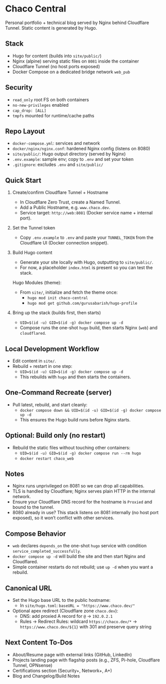 Chaco Central
================

Personal portfolio + technical blog served by Nginx behind Cloudflare Tunnel. Static content is generated by Hugo.

Stack
-----
- Hugo for content (builds into `site/public/`)
- Nginx (alpine) serving static files on `8081` inside the container
- Cloudflare Tunnel (no host ports exposed)
- Docker Compose on a dedicated bridge network `web_pub`

Security
--------
- `read_only` root FS on both containers
- `no-new-privileges` enabled
- `cap_drop: [ALL]`
- `tmpfs` mounted for runtime/cache paths

Repo Layout
-----------
- `docker-compose.yml`: services and network
- `docker/nginx/nginx.conf`: hardened Nginx config (listens on 8080)
- `site/public/`: Hugo output directory (served by Nginx)
- `.env.example`: sample env; copy to `.env` and set your token
- `.gitignore`: excludes `.env` and `site/public/`

Quick Start
-----------
1) Create/confirm Cloudflare Tunnel + Hostname
   - In Cloudflare Zero Trust, create a Named Tunnel.
   - Add a Public Hostname, e.g. `www.chaco.dev`.
   - Service target: `http://web:8081` (Docker service name + internal port).

2) Set the Tunnel token
   - Copy `.env.example` to `.env` and paste your `TUNNEL_TOKEN` from the Cloudflare UI (Docker connection snippet).

3) Build Hugo content
   - Generate your site locally with Hugo, outputting to `site/public/`.
   - For now, a placeholder `index.html` is present so you can test the stack.

   Hugo Modules (theme):
   - From `site/`, initialize and fetch the theme once:
     - `hugo mod init chaco-central`
     - `hugo mod get github.com/gurusabarish/hugo-profile`

4) Bring up the stack (builds first, then starts)
   - `UID=$(id -u) GID=$(id -g) docker compose up -d`
   - Compose runs the one-shot `hugo` build, then starts Nginx (`web`) and `cloudflared`.

Local Development Workflow
--------------------------
- Edit content in `site/`.
- Rebuild + restart in one step:
  - `UID=$(id -u) GID=$(id -g) docker compose up -d`
  - This rebuilds with `hugo` and then starts the containers.

One-Command Recreate (server)
----------------------------
- Pull latest, rebuild, and start cleanly:
  - `docker compose down && UID=$(id -u) GID=$(id -g) docker compose up -d`
  - This ensures the Hugo build runs before Nginx starts.

Optional: Build only (no restart)
---------------------------------
- Rebuild the static files without touching other containers:
  - `UID=$(id -u) GID=$(id -g) docker compose run --rm hugo`
  - `docker restart chaco_web`

Notes
-----
- Nginx runs unprivileged on 8081 so we can drop all capabilities.
- TLS is handled by Cloudflare; Nginx serves plain HTTP in the internal network.
- Ensure your Cloudflare DNS record for the hostname is `Proxied` and bound to the tunnel.
- 8080 already in use? This stack listens on 8081 internally (no host port exposed), so it won’t conflict with other services.

Compose Behavior
----------------
- `web` declares `depends_on` the one-shot `hugo` service with condition `service_completed_successfully`.
- `docker compose up -d` will build the site and then start Nginx and Cloudflared.
- Simple container restarts do not rebuild; use `up -d` when you want a rebuild.

Canonical URL
-------------
- Set the Hugo base URL to the public hostname:
  - In `site/hugo.toml`: `baseURL = "https://www.chaco.dev/"`
- Optional apex redirect (Cloudflare zone `chaco.dev`):
  - DNS: add proxied A record for `@` → `192.0.2.1`
  - Rules → Redirect Rules: wildcard `https://chaco.dev/*` → `https://www.chaco.dev/${1}` with 301 and preserve query string

Next Content To-Dos
-------------------
- About/Resume page with external links (GitHub, LinkedIn)
- Projects landing page with flagship posts (e.g., ZFS, Pi-hole, Cloudflare Tunnel, OPNsense)
- Certifications section (Security+, Network+, A+)
- Blog and Changelog/Build Notes
